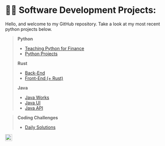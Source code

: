 <h1>👨‍💻 Software Development Projects:</h1>

Hello, and welcome to my GitHub repository. Take a look at my most recent python projects below.
> 
> <b>Python</b>
>   - [Teaching Python for Finance](https://github.com/nuiben/pyfin)
>   - [Python Projects](https://github.com/nuiben/pyproj)
>
> <b>Rust</b>
> 
>   - [Back-End](https://github.com/nuiben/rust)
>   - [Front-End (+ Rust)](https://github.com/nuiben/rust_web)
>  
> <b>Java </b>
>    - [Java Works](https://github.com/nuiben/java_work)
>    - [Java UI](https://github.com/nuiben/PartParty)
>    - [Java API](https://github.com/nuiben/ScheDual)

> <b>Coding Challenges</b>
>    - [Daily Solutions](https://github.com/nuiben/codewars)


[<img align="left" alt="BenPorter | LinkedIn" width="22px" src="https://cdn.jsdelivr.net/npm/simple-icons@v3/icons/linkedin.svg" />][linkedin]

[linkedin]: https://linkedin.com/in/benjamingp
